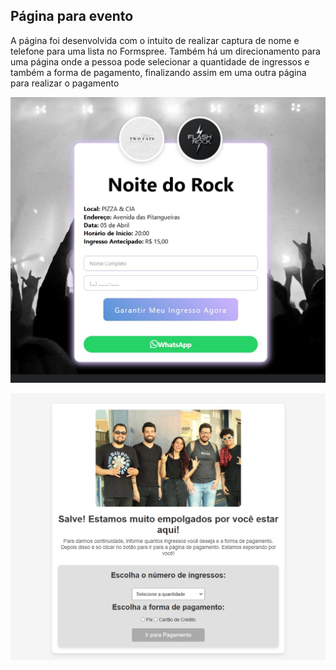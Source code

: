 ## Página para evento

A página foi desenvolvida com o intuito de realizar captura de nome e telefone para uma lista no Formspree. Também há um direcionamento para uma página onde a pessoa pode selecionar a quantidade de ingressos e também a forma de pagamento, finalizando assim em uma outra página para realizar o pagamento

![Minha Imagem](index.jpg)

![Minha Imagem](options.jpg)
